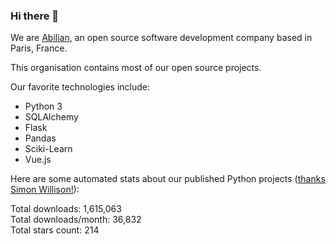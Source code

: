 ### Hi there 👋

We are [Abilian](https://abilian.com/), an open source software development company based in Paris, France.

This organisation contains most of our open source projects.

Our favorite technologies include:

- Python 3
- SQLAlchemy
- Flask
- Pandas
- Sciki-Learn
- Vue.js

Here are some automated stats about our published Python projects
([thanks Simon Willison!][sw-post]):

<!--marker-->
Total downloads: 1,615,063<br>
Total downloads/month: 36,832<br>
Total stars count: 214
<!--end-->

[sw-post]: https://simonwillison.net/2020/Jul/10/self-updating-profile-readme/